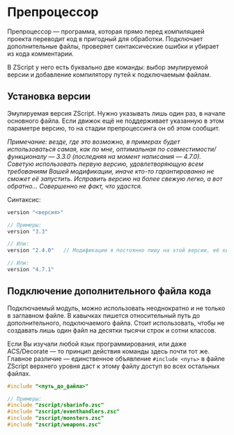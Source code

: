 # Препроцессор

Препроцессор — программа, которая прямо перед компиляцией проекта переводит код в пригодный для обработки. Подключает дополнительные файлы, проверяет синтаксические ошибки и убирает из кода комментарии.

В ZScript у него есть буквально две команды: выбор эмулируемой версии и добавление компилятору путей к подключаемым файлам.



## Установка версии

Эмулируемая версия ZScript. Нужно указывать лишь один раз, в начале основного файла. Если движок ещё не поддерживает указанную в этом параметре версию, то на стадии препроцессинга он об этом сообщит.

_Примечание: везде, где это возможно, в примерах будет использоваться самая, как по мне, оптимальная по совместимости/функционалу — 3.3.0 (последняя на момент написания — 4.7.0). Советую использовать первую версию, удовлетворяющую всем требованиям Вашей модификации, иначе кто-то гарантированно не сможет её запустить. Исправить версию на более свежую легко, а вот обратно... Совершенно не факт, что удастся._

Синтаксис:

```C
version "<версия>"

// Примеры:
version "3.3"

// Или:
version "2.4.0"   // Модификации я постоянно пишу на этой версии, её хватает для подавляющего большинства задач. Не понимаю, зачем люди ломают совместимость (может, не знают?).

// Или:
version "4.7.1"
```



## Подключение дополнительного файла кода

Подключаемый модуль, можно использовать неоднократно и не только в заглавном файле. В кавычках пишется относительный путь до дополнительного, подключаемого файла. Стоит использовать, чтобы не создавать лишь один файл на десятки тысячи строк и сотни классов.

Если Вы изучали любой язык программирования, или даже ACS/Decorate — то принцип действия команды здесь почти тот же. Главное различие — единственное объявление `#include <путь>` в файле ZScript верхнего уровня даст к этому файлу доступ во всех остальных файлах.

```C
#include "<путь_до_файла>"

// Примеры:
#include "zscript/sbarinfo.zsc"
#include "zscript/eventhandlers.zsc"
#include "zscript/monsters.zsc"
#include "zscript/weapons.zsc"
```

